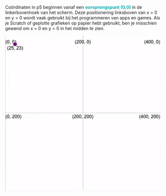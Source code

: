 Coördinaten in p5 beginnen vanaf een <span style="color: #0faeb0; font-weight: bold;"> oorsprongspunt (0,0) </span> in de linkerbovenhoek van het scherm. Deze positionering linksboven van x = 0 en y = 0 wordt vaak gebruikt bij het programmeren van apps en games. Als je Scratch of geplotte grafieken op papier hebt gebruikt, ben je misschien gewend om x = 0 en y = 0 in het midden te zien.

![Een geanimeerde gif die een ellips toont die over het canvas beweegt. De huidige x- en y-coördinaten worden weergegeven terwijl het beweegt.](images/coords_animation.gif)

